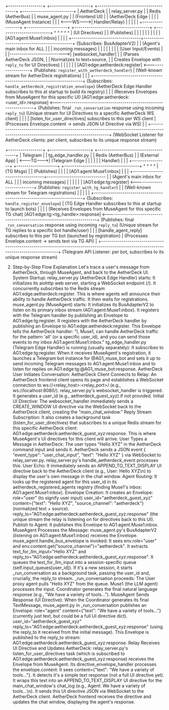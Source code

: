 +-----------------+           +--------------------+           +-------------------------------------+           +-------------------------+
| AetherDeck      |           | relay_server.py    |           |              Redis (AetherBus)      |           | muse_agent.py           |
| (Frontend UI)   |           | (AetherDeck Edge   |           |                                     |           | (MuseAgent Instance)    |
|                 | <---WS--->| Handler/Relay)     |           |                                     |           |                         |
+-----------------+           +--------------------+           +-------------------------------------+           +-------------------------+
       ^                            ^        ^                                  ^                                           ^
       | (UI Directives)            |        | (Publishes)                        |                                           |
       |                            |        |                                  |                                           |
       |                            |        | [AG1:agent:Muse1:inbox]          |                                           |
       |                            |        +----------------------------------+-------------------------------------------+ (Subscribes: BusAdapterV2)
       |                            |         (Agent's main inbox for ALL                                      |
       |                            |          incoming messages)                                               |
       |                            |                                                                          |
       |                            |                                                                          |
       |  (User Input/Events)       |                                                                          |
       |--------------------------->| [websocket_handler]                                                      |
                                    | (Parses AetherDeck JSON,                                                  |
                                    |  Normalizes to text+source,                                               |
                                    |  Creates Envelope with `reply_to` for UI Directives)                      |
                                    |                                                                          |
                                    |                                                                          |
                                    |                     [AG1:edge:aetherdeck:register] <-------------------+ (Publishes: `register_with_aetherdeck_handler`)
                                    |                       (Well-known stream for AetherDeck registrations) |
                                    |                                                                          |
                                    +------------------------------------------------------------------------+ (Subscribes: `handle_aetherdeck_registration_envelope`)
                                    (AetherDeck Edge Handler subscribes to this at startup to build its registry)
                                    |
                                    |
                                    |  (Receives Envelopes from MuseAgent for this specific UI)
[AG1:edge:aetherdeck:<user_id>:response] <-------------------------------------------------------------------+ (Publishes: final `_run_conversation` response using incoming `reply_to`)
(Unique stream for UI Directives to a specific AetherDeck WS client)                                     |
                                    |
                                    |
                                    | [listen_for_user_directives] subscribes to this per WS client
                                    | (Processes Envelope.content -> sends JSON UI Directive via WS)
                                    |
                                    |
                                    +---------------------------------------------------------------------------------------------------------------------------------------+
                                    (WebSocket Listener for AetherDeck clients: per client, subscribes to its unique response stream)


+-----------------+           +--------------------+           +-------------------------------------+
| Telegram        |           | tg_edge_handler.py |           |              Redis (AetherBus)      |
| (External App)  | <---TG--->| (Telegram Edge     |           |                                     |
|                 |           |   Handler)         |           |                                     |
+-----------------+           +--------------------+           +-------------------------------------+
       ^                            ^        ^                                  ^
       | (TG Msgs)                  |        | (Publishes)                        |
       |                            |        | [AG1:agent:Muse1:inbox]          |
       |                            |        +----------------------------------+-----------------------------
       |                            |         (Agent's main inbox for ALL                                      |
       |                            |          incoming messages)                                               |
       |                            |                                                                          |
       |                            |                     [AG1:edge:tg:register] <---------------------------+ (Publishes: `register_with_tg_handler`)
       |                            |                       (Well-known stream for Telegram registrations)     |
       |                            |                                                                          |
       |                            +------------------------------------------------------------------------+ (Subscribes: `handle_register_envelope`)
       |                            (TG Edge Handler subscribes to this at startup to launch bots)
       |                            |
       |                            | (Receives Envelopes from MuseAgent for this specific TG chat)
[AG1:edge:tg:<tg_handle>:response] <------------------------------------------------------------------------+ (Publishes: final `_run_conversation` response using incoming `reply_to`)
(Unique stream for TG replies to a specific bot handle/user)                                              |
                                    |
                                    | [handle_agent_reply] subscribes to this per TG bot (launched by registration)
                                    | (Processes Envelope.content -> sends text via TG API)
                                    |
                                    +---------------------------------------------------------------------------------------------------------------------------------------+
                                    (Telegram API Listener: per bot, subscribes to its unique response stream)


2. Step-by-Step Flow Explanation
Let's trace a user's message from AetherDeck, through MuseAgent, and back to the AetherDeck UI.
System Startup:
relay_server.py (AetherDeck Edge Handler) starts:
It initializes its aiohttp web server, starting a WebSocket endpoint (/).
It concurrently subscribes to the Redis stream AG1:edge:aetherdeck:register. This is where agents will announce their ability to handle AetherDeck traffic. It then waits for registrations.
muse_agent.py (MuseAgent) starts:
It initializes its BusAdapterV2 to listen on its primary inbox stream (AG1:agent:Muse1:inbox).
It registers with the Telegram handler by publishing an Envelope to AG1:edge:tg:register.
It registers with the AetherDeck handler by publishing an Envelope to AG1:edge:aetherdeck:register. This Envelope tells the AetherDeck handler: "I, Muse1, can handle AetherDeck traffic for the pattern 'all' (or a specific user_id), and you can send those events to my inbox AG1:agent:Muse1:inbox."
tg_edge_handler.py (Telegram Edge Handler) is running (usually separately):
It subscribes to AG1:edge:tg:register.
When it receives MuseAgent's registration, it launches a Telegram bot instance for @AG1_muse_bot and sets it up to send incoming Telegram messages to AG1:agent:Muse1:inbox and to listen for replies on AG1:edge:tg:@AG1_muse_bot:response.
AetherDeck User Initiates Conversation:
AetherDeck Client Connects to Relay:
An AetherDeck frontend client opens its page and establishes a WebSocket connection to ws://<relay_host>:<relay_port>/ (e.g., ws://localhost:8080/).
relay_server.py's websocket_handler is triggered. It generates a user_id (e.g., aetherdeck_guest_xyz) if not provided.
Initial UI Directive: The websocket_handler immediately sends a CREATE_WINDOW UI directive via the WebSocket back to the AetherDeck client, creating the "main_chat_window."
Reply Stream Subscription: It also creates a background task (listen_for_user_directives) that subscribes to a unique Redis stream for this specific AetherDeck client: AG1:edge:aetherdeck:aetherdeck_guest_xyz:response. This is where MuseAgent's UI directives for this client will arrive.
User Types a Message in AetherDeck:
The user types "Hello XYZ" in the AetherDeck command input and sends it.
AetherDeck sends a JSON event { "event_type": "user_chat_input", "text": "Hello XYZ" } via WebSocket to relay_server.py.
relay_server.py's handle_aetherdeck_event processes this:
User Echo: It immediately sends an APPEND_TO_TEXT_DISPLAY UI directive back to the AetherDeck client (e.g., User: Hello XYZ\n) to display the user's own message in the chat window.
Agent Routing: It looks up the registered agent for this user_id in its aetherdeck_registered_agents registry (finding Muse1's inbox: AG1:agent:Muse1:inbox).
Envelope Creation: It creates an Envelope:
role="user" (to signify user input)
user_id="aetherdeck_guest_xyz"
content={"text": "Hello XYZ", "source_channel": "aetherdeck"} (normalized text + source).
reply_to="AG1:edge:aetherdeck:aetherdeck_guest_xyz:response" (the unique stream the relay is listening on for directives back to this UI).
Publish to Agent: It publishes this Envelope to AG1:agent:Muse1:inbox.
MuseAgent Processes the Message:
muse_agent.py's BusAdapterV2 (listening on AG1:agent:Muse1:inbox) receives the Envelope.
muse_agent.handle_bus_envelope is invoked:
It sees env.role="user" and env.content.get("source_channel")="aetherdeck".
It extracts text_for_llm_input="Hello XYZ" and reply_to="AG1:edge:aetherdeck:aetherdeck_guest_xyz:response".
It queues the text_for_llm_input into a session-specific queue (self.input_queues[user_id]).
If it's a new session, it starts _run_conversation as a background task, passing the user_id and, crucially, the reply_to stream.
_run_conversation proceeds:
The User proxy agent pulls "Hello XYZ" from the queue.
Muse1 (the LLM agent) processes the input.
Coordinator generates the final natural language response (e.g., "We have a variety of tools...").
MuseAgent Sends Response (UI Directive):
When the Coordinator generates its final TextMessage, muse_agent.py in _run_conversation publishes an Envelope:
role="agent"
content={"text": "We have a variety of tools..."} (currently just text, but could be a full UI directive dict).
user_id="aetherdeck_guest_xyz"
reply_to="AG1:edge:aetherdeck:aetherdeck_guest_xyz:response" (using the reply_to it received from the initial message).
This Envelope is published to the reply_to stream: AG1:edge:aetherdeck:aetherdeck_guest_xyz:response.
Relay Receives UI Directive and Updates AetherDeck:
relay_server.py's listen_for_user_directives task (which is subscribed to AG1:edge:aetherdeck:aetherdeck_guest_xyz:response) receives the Envelope from MuseAgent.
Its directive_envelope_handler processes the envelope.content:
It sees content={"text": "We have a variety of tools..."}.
It detects it's a simple text response (not a full UI directive yet).
It wraps this text into an APPEND_TO_TEXT_DISPLAY UI directive for the main_chat_window's chat_log (e.g., Agent: We have a variety of tools...\n).
It sends this UI directive JSON via WebSocket to the AetherDeck client.
AetherDeck frontend receives the directive and updates the chat window, displaying the agent's response.